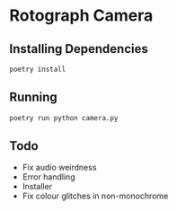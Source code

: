 # Rotograph Camera


## Installing Dependencies

```sh
poetry install
```

## Running

```sh
poetry run python camera.py
```

## Todo

- Fix audio weirdness
- Error handling
- Installer
- Fix colour glitches in non-monochrome
